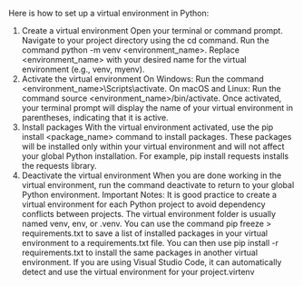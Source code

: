 Here is how to set up a virtual environment in Python:
1. Create a virtual environment
Open your terminal or command prompt.
Navigate to your project directory using the cd command.
Run the command python -m venv <environment_name>. Replace <environment_name> with your desired name for the virtual environment (e.g., venv, myenv).
2. Activate the virtual environment
On Windows:
Run the command <environment_name>\Scripts\activate.
On macOS and Linux:
Run the command source <environment_name>/bin/activate.
Once activated, your terminal prompt will display the name of your virtual environment in parentheses, indicating that it is active.
3. Install packages
With the virtual environment activated, use the pip install <package_name> command to install packages. These packages will be installed only within your virtual environment and will not affect your global Python installation.
For example, pip install requests installs the requests library.
4. Deactivate the virtual environment
When you are done working in the virtual environment, run the command deactivate to return to your global Python environment.
Important Notes:
It is good practice to create a virtual environment for each Python project to avoid dependency conflicts between projects.
The virtual environment folder is usually named venv, env, or .venv.
You can use the command pip freeze > requirements.txt to save a list of installed packages in your virtual environment to a requirements.txt file. You can then use pip install -r requirements.txt to install the same packages in another virtual environment.
If you are using Visual Studio Code, it can automatically detect and use the virtual environment for your project.virtenv